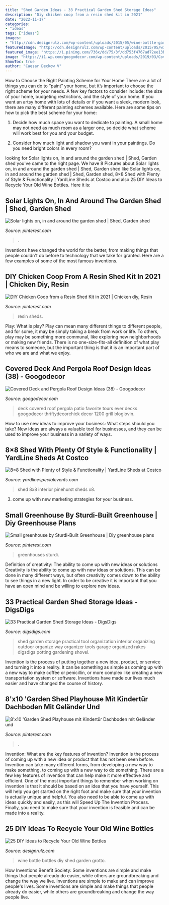 ```yaml
---
title: "Shed Garden Ideas - 33 Practical Garden Shed Storage Ideas"
description: "Diy chicken coop from a resin shed kit in 2021"
date: "2022-11-17"
categories:
- "ideas"
tags: ["ideas"]
images:
- "http://cdn.designrulz.com/wp-content/uploads/2015/05/wine-bottle-garden-designrulz-21.jpg"
featuredImage: "http://cdn.designrulz.com/wp-content/uploads/2015/05/wine-bottle-garden-designrulz-21.jpg"
featured_image: "https://i.pinimg.com/736x/dd/75/3f/dd753f4767ad72ee13b36873a7611304.jpg"
image: "https://i1.wp.com/googodecor.com/wp-content/uploads/2019/03/Covered-Deck-and-Pergola-Roof-Design-Ideas-38.jpg?fit=1200%2C1600&amp;ssl=1"
ShowToc: true
author: "Caesar Deckow V"
---
```



How to Choose the Right Painting Scheme for Your Home
There are a lot of things you can do to “paint” your home, but it’s important to choose the right scheme for your needs. A few key factors to consider include: the size of your home, budgeting restrictions, and the style of your home. If you want an artsy home with lots of details or if you want a sleek, modern look, there are many different painting schemes available. Here are some tips on how to pick the best scheme for your home:
1. Decide how much space you want to dedicate to painting. A small home may not need as much room as a larger one, so decide what scheme will work best for you and your budget.

2. Consider how much light and shadow you want in your paintings. Do you need bright colors in every room?

	

		
looking for Solar lights on, in and around the garden shed | Shed, Garden shed you've came to the right page. We have 8 Pictures about Solar lights on, in and around the garden shed | Shed, Garden shed like Solar lights on, in and around the garden shed | Shed, Garden shed, 8×8 Shed with Plenty of Style &amp; Functionality | YardLine Sheds at Costco and also 25 DIY Ideas to Recycle Your Old Wine Bottles. Here it is:
		
    
## Solar Lights On, In And Around The Garden Shed | Shed, Garden Shed

<img loading=lazy src="https://i.pinimg.com/736x/7e/be/14/7ebe14450ba3e92021393d1627e0f12a.jpg" onerror="this.onerror=null;this.src='https://tse2.mm.bing.net/th?id=OIP.2ESLCcWAmvXmPo9ld794cwHaJ3&amp;pid=15.1';" alt="Solar lights on, in and around the garden shed | Shed, Garden shed">

_Source: pinterest.com_

>. 

	

Inventions have changed the world for the better, from making things that people couldn't do before to technology that we take for granted. Here are a few examples of some of the most famous inventions.

    
## DIY Chicken Coop From A Resin Shed Kit In 2021 | Chicken Diy, Resin

<img loading=lazy src="https://i.pinimg.com/736x/b4/9d/54/b49d542b50f6b5799709577d56d4a14b.jpg" onerror="this.onerror=null;this.src='https://tse3.mm.bing.net/th?id=OIP.6MAxveJbCL7NO3dl3aR-bwHaLH&amp;pid=15.1';" alt="DIY Chicken Coop from a Resin Shed Kit in 2021 | Chicken diy, Resin">

_Source: pinterest.com_

>resin sheds. 

	

Play: What is play?
Play can mean many different things to different people, and for some, it may be simply taking a break from work or life. To others, play may be something more communal, like exploring new neighborhoods or making new friends. There is no one-size-fits-all definition of what play means to someone, but the important thing is that it is an important part of who we are and what we enjoy.

    
## Covered Deck And Pergola Roof Design Ideas (38) - Googodecor

<img loading=lazy src="https://i1.wp.com/googodecor.com/wp-content/uploads/2019/03/Covered-Deck-and-Pergola-Roof-Design-Ideas-38.jpg?fit=1200%2C1600&amp;ssl=1" onerror="this.onerror=null;this.src='https://tse4.mm.bing.net/th?id=OIP.zC7oiedTxHn0PFEAO9kGzwHaJ4&amp;pid=15.1';" alt="Covered Deck and Pergola Roof Design Ideas (38) - Googodecor">

_Source: googodecor.com_

>deck covered roof pergola patio favorite tours ever decks googodecor thriftydecorchick decor 1200 grill bloglovin. 

	

How to use new ideas to improve your business: What steps should you take?
New ideas are always a valuable tool for businesses, and they can be used to improve your business in a variety of ways.

    
## 8×8 Shed With Plenty Of Style &amp; Functionality | YardLine Sheds At Costco

<img loading=lazy src="http://www.yardlinespecialevents.com/assets/pinehurst_interior_1-380x324.jpg" onerror="this.onerror=null;this.src='https://tse3.mm.bing.net/th?id=OIP.xf1uhIxbmEzL9-UxznlavwAAAA&amp;pid=15.1';" alt="8×8 Shed with Plenty of Style &amp; Functionality | YardLine Sheds at Costco">

_Source: yardlinespecialevents.com_

>shed 8x8 interior pinehurst sheds x8. 

	

3. come up with new marketing strategies for your business.

    
## Small Greenhouse By Sturdi-Built Greenhouse | Diy Greenhouse Plans

<img loading=lazy src="https://i.pinimg.com/736x/dd/75/3f/dd753f4767ad72ee13b36873a7611304.jpg" onerror="this.onerror=null;this.src='https://tse3.mm.bing.net/th?id=OIP.M2WGPfx2mkwhfXXLNcUMVgHaJ3&amp;pid=15.1';" alt="Small greenhouse by Sturdi-Built Greenhouse | Diy greenhouse plans">

_Source: pinterest.com_

>greenhouses sturdi. 

	

Definition of creativity: The ability to come up with new ideas or solutions
Creativity is the ability to come up with new ideas or solutions. This can be done in many different ways, but often creativity comes down to the ability to see things in a new light. In order to be creative it is important that you have an open mind and be willing to explore new ideas.

    
## 33 Practical Garden Shed Storage Ideas - DigsDigs

<img loading=lazy src="http://www.digsdigs.com/photos/practical-garden-shed-storage-ideas-3.jpg" onerror="this.onerror=null;this.src='https://tse1.mm.bing.net/th?id=OIP.h9jBRo12zIIRDk5_JMbrnAHaLG&amp;pid=15.1';" alt="33 Practical Garden Shed Storage Ideas - DigsDigs">

_Source: digsdigs.com_

>shed garden storage practical tool organization interior organizing outdoor organize way organizer tools garage organized rakes digsdigs potting gardening shovel. 

	

Invention is the process of putting together a new idea, product, or service and turning it into a reality. It can be something as simple as coming up with a new way to make coffee or penicillin, or more complex like creating a new transportation system or software. Inventions have made our lives much easier and have changed the course of history.

    
## 8&#039;x10 &#039;Garden Shed Playhouse Mit Kindertür Dachboden Mit Geländer Und

<img loading=lazy src="https://i.pinimg.com/736x/7e/5f/b8/7e5fb87cd8193a1a218b932e9c31f512.jpg" onerror="this.onerror=null;this.src='https://tse2.mm.bing.net/th?id=OIP.ge8LUEpxXrpRLeIOACV_bwHaLF&amp;pid=15.1';" alt="8&#039;x10 &#039;Garden Shed Playhouse mit Kindertür Dachboden mit Geländer und">

_Source: pinterest.com_

>. 

	

Invention: What are the key features of invention?
Invention is the process of coming up with a new idea or product that has not been seen before. Invention can take many different forms, from developing a new way to make something, to coming up with a new way to do something. There are a few key features of invention that can help make it more effective and efficient. 
One of the most important things to remember when working on invention is that it should be based on an idea that you have yourself. This will help you get started on the right foot and make sure that your invention is actually unique and helpful. You also need to be able to come up with ideas quickly and easily, as this will Speed Up The Invention Process. Finally, you need to make sure that your invention is feasible and can be made into a reality.

    
## 25 DIY Ideas To Recycle Your Old Wine Bottles

<img loading=lazy src="http://cdn.designrulz.com/wp-content/uploads/2015/05/wine-bottle-garden-designrulz-21.jpg" onerror="this.onerror=null;this.src='https://tse3.mm.bing.net/th?id=OIP.YQhUxj78V-WUpxXmZfLSLAHaFJ&amp;pid=15.1';" alt="25 DIY Ideas to Recycle Your Old Wine Bottles">

_Source: designrulz.com_

>wine bottle bottles diy shed garden grotto. 

	

How Inventions Benefit Society: Some inventions are simple and make things that people already do easier, while others are groundbreaking and change the way we live.
Inventions are simple to make and can improve people's lives. Some inventions are simple and make things that people already do easier, while others are groundbreaking and change the way people live.

